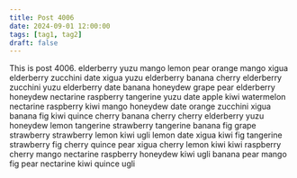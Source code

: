 ```yaml
---
title: Post 4006
date: 2024-09-01 12:00:00
tags: [tag1, tag2]
draft: false
---
```

This is post 4006.
elderberry
yuzu
mango
lemon
pear
orange
mango
xigua
elderberry
zucchini
date
xigua
yuzu
elderberry
banana
cherry
elderberry
zucchini
yuzu
elderberry
date
banana
honeydew
grape
pear
elderberry
honeydew
nectarine
raspberry
tangerine
yuzu
date
apple
kiwi
watermelon
nectarine
raspberry
kiwi
mango
honeydew
date
orange
zucchini
xigua
banana
fig
kiwi
quince
cherry
banana
cherry
cherry
elderberry
yuzu
honeydew
lemon
tangerine
strawberry
tangerine
banana
fig
grape
strawberry
strawberry
lemon
kiwi
ugli
lemon
date
xigua
kiwi
fig
tangerine
strawberry
fig
cherry
quince
pear
xigua
cherry
lemon
kiwi
kiwi
raspberry
cherry
mango
nectarine
raspberry
honeydew
kiwi
ugli
banana
pear
mango
fig
pear
nectarine
kiwi
quince
ugli
